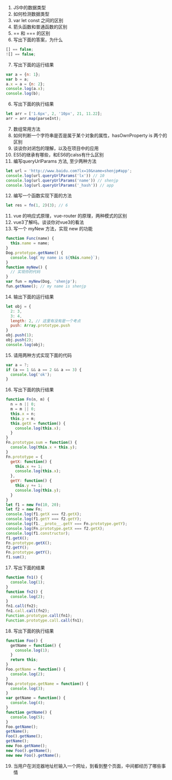 1. JS中的数据类型
2. 如何检测数据类型
3. var let const 之间的区别
4. 箭头函数和普通函数的区别
5. == 和 === 的区别
6. 写出下面的答案，为什么
  ```js
  [] == false;
  ![] == false;
  ```
7. 写出下面的运行结果
  ```js
  var a = {n: 1};
  var b = a;
  a.x = a = {n: 2};
  console.log(a.x);
  console.log(b);
  ```
6. 写出下面的执行结果
  ```js
  let arr = ['1.6px', 2, '10px', 21, 11.22];
  arr = arr.map(parseInt);
  ```
7. 数组常用方法
8. 如何判断一个字符串是否是属于某个对象的属性，hasOwnProperty is 两个的区别
9. 谈谈你对闭包的理解，以及在项目中的应用
10. ES5的继承有哪些，和ES6的calss有什么区别
11. 编写queryUrlParams 方法, 至少两种方法
  ```js
  let url = 'http://www.baidu.com?lx=10&name=shenjp#app';
  console.log(url.queryUrlParams('lx')) // 10
  console.log(url.queryUrlParams('name')) // shenjp
  console.log(url.queryUrlParams('_hash')) // app
  ```
12. 编写一个函数实现下面的方法
  ```js
  let res = fn(1, 2)(3); // 6
  ```
11. vue 的响应式原理，vue-router 的原理，两种模式的区别
12. vue3了解吗。谈谈你对vue3的看法
13. 写一个 myNew 方法，实现 new 的功能
  ```js
  function Func(name) {
    this.name = name;
  }
  Dog.prototype.getName() {
    console.log(`my name is ${this.name}`);
  }
  function myNew() {
    // 实现你的代码
  }
  var fun = myNew(Dog, 'shenjp');
  fun.getName(); // my name is shenjp
  ```
14. 输出下面的运行结果
  ```js
  let obj = {
    2: 3,
    3: 4,
    length: 2, // 这里有没有是一个考点
    push: Array.prototype.push
  }
  obj.push(1);
  obj.push(2);
  console.log(obj);
  ```
15. 请用两种方式实现下面的代码
  ```js
  var a = ?;
  if (a == 1 && a == 2 && a == 3) {
    console.log('ok');
  }
  ```
16. 写出下面的执行结果
  ```js
  function Fn(n, m) {
    n = n || 0;
    m = m || 0;
    this.x = n;
    this.y = m;
    this.getX = function() {
      console.log(this.x);
    }
  }
  Fn.prototype.sum = function() {
    console.log(this.x + this.y);
  }
  Fn.prototype = {
    getX: function() {
      this.x += 1;
      console.log(this.x);
    },
    getY: function() {
      this.y += 1;
      console.log(this.y);
    }
  }
  let f1 = new Fn(10, 20);
  let f2 = new Fn;
  console.log(f1.getX === f2.getX);
  console.log(f1.getY === f2.getY);
  console.log(f1.__proto__.getY === Fn.prototype.getY);
  console.log(Fn.prototype.getX === f2.getX);
  console.log(f1.constructor);
  f1.getX();
  Fn.prototype.getX();
  f2.getY();
  Fn.prototype.getY();
  f1.sum();
  ```
17. 写出下面的结果
  ```js
  function fn1() {
    console.log(1);
  }
  function fn2() {
    console.log(2);
  }
  fn1.call(fn2);
  fn1.call.call(fn2);
  Function.prototype.call(fn1);
  Function.prototype.call.call(fn1);
  ```
18. 写出下面的执行结果

  ```js
  function Foo() {
    getName = function() {
      console.log(1);
    }
    return this;
  }
  Foo.getName = function() {
    console.log(2);
  }
  Foo.prototype.getName = function() {
    console.log(3);
  }
  var getName = function() {
    console.log(4);
  }
  function getName() {
    console.log(5);
  }
  Foo.getName();
  getName();
  Foo().getName();
  getName();
  new Foo.getName();
  new Foo().getName();
  new new Foo().getName();
  ```
19. 当用户在浏览器地址栏输入一个网址，到看到整个页面，中间都经历了哪些事情